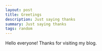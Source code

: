 ```yaml
---
layout: post
title: Greetings
description: Just saying thanks
summary: Just saying thanks
tags: random
---
```


Hello everyone! Thanks for visiting my blog.
